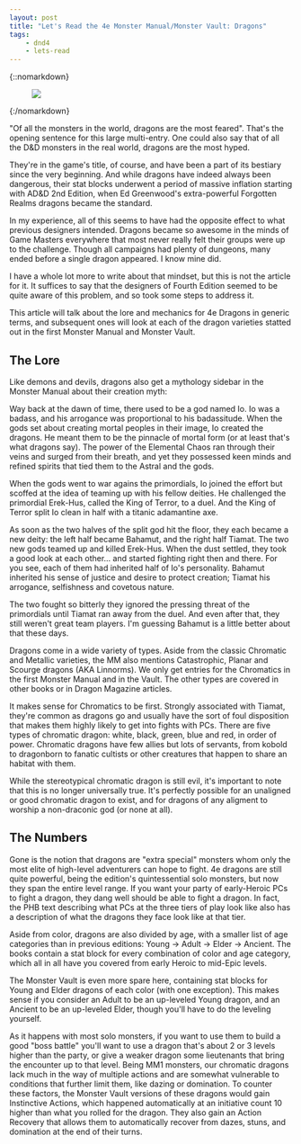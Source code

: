 ```yaml
---
layout: post
title: "Let's Read the 4e Monster Manual/Monster Vault: Dragons"
tags:
    - dnd4
    - lets-read
---
```


{::nomarkdown}
<figure class="left">
  <img src="{{ "/assets/wir-mm-4e-dragon.png" | absolute_url }}"/>
</figure>
{:/nomarkdown}

"Of all the monsters in the world, dragons are the most feared". That's the
opening sentence for this large multi-entry. One could also say that of all the
D&D monsters in the real world, dragons are the most hyped.

They're in the game's title, of course, and have been a part of its bestiary
since the very beginning. And while dragons have indeed always been dangerous,
their stat blocks underwent a period of massive inflation starting with AD&D 2nd
Edition, when Ed Greenwood's extra-powerful Forgotten Realms dragons became the
standard.

In my experience, all of this seems to have had the opposite effect to what
previous designers intended. Dragons became so awesome in the minds of Game
Masters everywhere that most never really felt their groups were up to the
challenge. Though all campaigns had plenty of dungeons, many ended before a
single dragon appeared. I know mine did.

I have a whole lot more to write about that mindset, but this is not the article
for it. It suffices to say that the designers of Fourth Edition seemed to be
quite aware of this problem, and so took some steps to address it.

This article will talk about the lore and mechanics for 4e Dragons in generic
terms, and subsequent ones will look at each of the dragon varieties statted out
in the first Monster Manual and Monster Vault.

## The Lore

Like demons and devils, dragons also get a mythology sidebar in the Monster
Manual about their creation myth:

Way back at the dawn of time, there used to be a god named Io. Io was a badass,
and his arrogance was proportional to his badassitude. When the gods set about
creating mortal peoples in their image, Io created the dragons. He meant them to
be the pinnacle of mortal form (or at least that's what dragons say). The power
of the Elemental Chaos ran through their veins and surged from their breath, and
yet they possessed keen minds and refined spirits that tied them to the Astral
and the gods.

When the gods went to war agains the primordials, Io joined the effort but
scoffed at the idea of teaming up with his fellow deities. He challenged the
primordial Erek-Hus, called the King of Terror, to a duel. And the King of
Terror split Io clean in half with a titanic adamantine axe.

As soon as the two halves of the split god hit the floor, they each became a new
deity: the left half became Bahamut, and the right half Tiamat. The two new gods
teamed up and killed Erek-Hus. When the dust settled, they took a good look at
each other... and started fighting right then and there. For you see, each of
them had inherited half of Io's personality. Bahamut inherited his sense of
justice and desire to protect creation; Tiamat his arrogance, selfishness and
covetous nature.

The two fought so bitterly they ignored the pressing threat of the primordials
until Tiamat ran away from the duel. And even after that, they still weren't
great team players. I'm guessing Bahamut is a little better about that these
days.

Dragons come in a wide variety of types. Aside from the classic Chromatic and
Metallic varieties, the MM also mentions Catastrophic, Planar and Scourge
dragons (AKA Linnorms). We only get entries for the Chromatics in the first
Monster Manual and in the Vault. The other types are covered in other books or
in Dragon Magazine articles.

It makes sense for Chromatics to be first. Strongly associated with Tiamat,
they're common as dragons go and usually have the sort of foul disposition that
makes them highly likely to get into fights with PCs. There are five types of
chromatic dragon: white, black, green, blue and red, in order of
power. Chromatic dragons have few allies but lots of servants, from kobold to
dragonborn to fanatic cultists or other creatures that happen to share an
habitat with them.

While the stereotypical chromatic dragon is still evil, it's important to note
that this is no longer universally true. It's perfectly possible for an
unaligned or good chromatic dragon to exist, and for dragons of any aligment to
worship a non-draconic god (or none at all).

## The Numbers

Gone is the notion that dragons are "extra special" monsters whom only the most
elite of high-level adventurers can hope to fight. 4e dragons are still quite
powerful, being the edition's quintessential solo monsters, but now they span
the entire level range. If you want your party of early-Heroic PCs to fight a
dragon, they dang well should be able to fight a dragon. In fact, the PHB text
describing what PCs at the three tiers of play look like also has a description
of what the dragons they face look like at that tier.

Aside from color, dragons are also divided by age, with a smaller list of age
categories than in previous editions: Young -> Adult -> Elder -> Ancient. The
books contain a stat block for every combination of color and age category,
which all in all have you covered from early Heroic to mid-Epic levels.

The Monster Vault is even more spare here, containing stat blocks for Young and
Elder dragons of each color (with one exception). This makes sense if you
consider an Adult to be an up-leveled Young dragon, and an Ancient to be an
up-leveled Elder, though you'll have to do the leveling yourself.

As it happens with most solo monsters, if you want to use them to build a good
"boss battle" you'll want to use a dragon that's about 2 or 3 levels higher than
the party, or give a weaker dragon some lieutenants that bring the encounter up
to that level. Being MM1 monsters, our chromatic dragons lack much in the way of
multiple actions and are somewhat vulnerable to conditions that further limit
them, like dazing or domination. To counter these factors, the Monster Vault
versions of these dragons would gain Instinctive Actions, which happened
automatically at an initiative count 10 higher than what you rolled for the
dragon. They also gain an Action Recovery that allows them to automatically
recover from dazes, stuns, and domination at the end of their turns.
